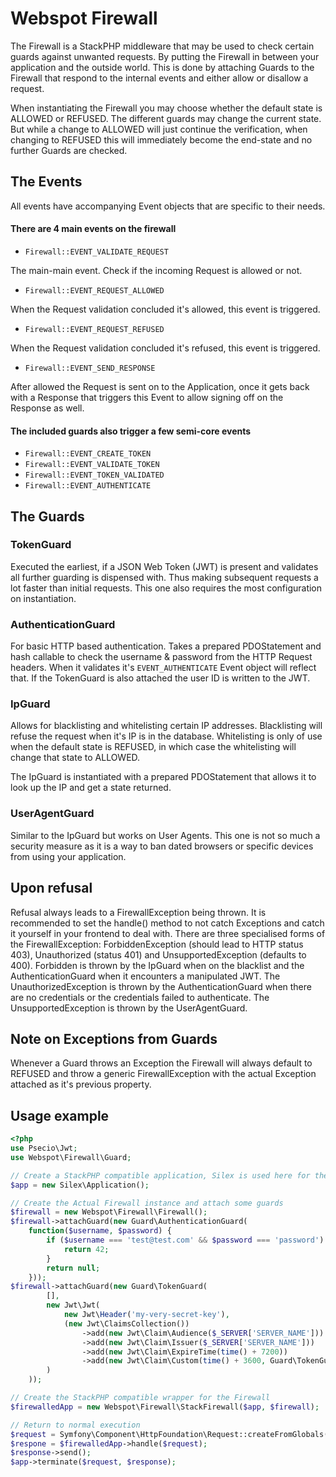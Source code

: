 Webspot Firewall
================

The Firewall is a StackPHP middleware that may be used to check certain guards against unwanted requests. By putting
the Firewall in between your application and the outside world. This is done by attaching Guards to the Firewall that
respond to the internal events and either allow or disallow a request.

When instantiating the Firewall you may choose whether the default state is ALLOWED or REFUSED. The different guards
may change the current state. But while a change to ALLOWED will just continue the verification, when changing to
REFUSED this will immediately become the end-state and no further Guards are checked.

The Events
----------

All events have accompanying Event objects that are specific to their needs.

#### There are 4 main events on the firewall

* `Firewall::EVENT_VALIDATE_REQUEST`

The main-main event. Check if the incoming Request is allowed or not.

* `Firewall::EVENT_REQUEST_ALLOWED`

When the Request validation concluded it's allowed, this event is triggered.

* `Firewall::EVENT_REQUEST_REFUSED`

When the Request validation concluded it's refused, this event is triggered.

* `Firewall::EVENT_SEND_RESPONSE`

After allowed the Request is sent on to the Application, once it gets back with a Response that triggers this Event to
allow signing off on the Response as well.

#### The included guards also trigger a few semi-core events

* `Firewall::EVENT_CREATE_TOKEN`
* `Firewall::EVENT_VALIDATE_TOKEN`
* `Firewall::EVENT_TOKEN_VALIDATED`
* `Firewall::EVENT_AUTHENTICATE`

The Guards
----------

### TokenGuard

Executed the earliest, if a JSON Web Token (JWT) is present and validates all further guarding is dispensed with. Thus
making subsequent requests a lot faster than initial requests. This one also requires the most configuration on
instantiation.

### AuthenticationGuard

For basic HTTP based authentication. Takes a prepared PDOStatement and hash callable to check the username & password
from the HTTP Request headers. When it validates it's `EVENT_AUTHENTICATE` Event object will reflect that. If the
TokenGuard is also attached the user ID is written to the JWT.

### IpGuard

Allows for blacklisting and whitelisting certain IP addresses. Blacklisting will refuse the request when it's IP is
in the database. Whitelisting is only of use when the default state is REFUSED, in which case the whitelisting will
change that state to ALLOWED.

The IpGuard is instantiated with a prepared PDOStatement that allows it to look up the IP and get a state returned.

### UserAgentGuard

Similar to the IpGuard but works on User Agents. This one is not so much a security measure as it is a way to ban
dated browsers or specific devices from using your application.

Upon refusal
------------

Refusal always leads to a FirewallException being thrown. It is recommended to set the handle() method to not catch
Exceptions and catch it yourself in your frontend to deal with. There are three specialised forms of the
FirewallException: ForbiddenException (should lead to HTTP status 403), Unauthorized (status 401) and
UnsupportedException (defaults to 400). Forbidden is thrown by the IpGuard when on the blacklist and the
AuthenticationGuard when it encounters a manipulated JWT. The UnauthorizedException is thrown by the
AuthenticationGuard when there are no credentials or the credentials failed to authenticate. The UnsupportedException
is thrown by the UserAgentGuard.

Note on Exceptions from Guards
------------------------------

Whenever a Guard throws an Exception the Firewall will always default to REFUSED and throw a generic FirewallException
with the actual Exception attached as it's previous property.

Usage example
-------------

```php
<?php
use Psecio\Jwt;
use Webspot\Firewall\Guard;

// Create a StackPHP compatible application, Silex is used here for the example
$app = new Silex\Application();

// Create the Actual Firewall instance and attach some guards
$firewall = new Webspot\Firewall\Firewall();
$firewall->attachGuard(new Guard\AuthenticationGuard(
    function($username, $password) {
        if ($username === 'test@test.com' && $password === 'password') {
            return 42;
        }
        return null;
    }));
$firewall->attachGuard(new Guard\TokenGuard(
        [],
        new Jwt\Jwt(
            new Jwt\Header('my-very-secret-key'),
            (new Jwt\ClaimsCollection())
                ->add(new Jwt\Claim\Audience($_SERVER['SERVER_NAME']))
                ->add(new Jwt\Claim\Issuer($_SERVER['SERVER_NAME']))
                ->add(new Jwt\Claim\ExpireTime(time() + 7200))
                ->add(new Jwt\Claim\Custom(time() + 3600, Guard\TokenGuard::TOKEN_RENEW_AFTER))
        )
    ));

// Create the StackPHP compatible wrapper for the Firewall
$firewalledApp = new Webspot\Firewall\StackFirewall($app, $firewall);

// Return to normal execution
$request = Symfony\Component\HttpFoundation\Request::createFromGlobals();
$respone = $firewalledApp->handle($request);
$response->send();
$app->terminate($request, $response);
```
